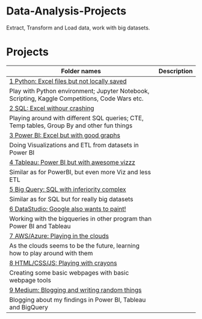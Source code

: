 # Data-Analysis-Projects
Extract, Transform and Load data, work with big datasets.

# Projects
|Folder names|Description| 
|---|---|
|[1 Python: Excel files but not locally saved](https://github.com/EliasNo/Data-Analysis-Projects/tree/master/1_Python_Excel-not-locally-saved)|
Play with Python environment; Jupyter Notebook, Scripting, Kaggle Competitions, Code Wars etc.|
|[2 SQL: Excel withour crashing](https://github.com/EliasNo/Data-Analysis-Projects/tree/master/Project%202%20-%20Scripting%20in%20Shell)|
Playing around with different SQL queries; CTE, Temp tables, Group By and other fun things|
|[3 Power BI: Excel but with good graphs](https://github.com/EliasNo/Data-Analysis-Projects/tree/master/Project%203%20-%20SQL%20queries%20from%20postgreSQL)|
Doing Visualizations and ETL from datasets in Power BI|
|[4 Tableau: Power BI but with awesome vizzz](https://github.com/EliasNo/Data-Analysis-Projects/tree/master/Project%204%20-%20Build%20an%20ETL%20Pipeline)|
Similar as for PowerBI, but even more Viz and less ETL|
|[5 Big Query: SQL with inferiority complex](https://github.com/EliasNo/Data-Analysis-Projects/tree/master/Project%205%20-%20Code%20Wars)|
Similar as for SQL but for really big datasets|
|[6 DataStudio: Google also wants to paint!](https://github.com/EliasNo/Data-Analysis-Projects/tree/master/Project%206%20-%20Kaggle%20Competitions)|
Working with the bigqueries in other program than Power BI and Tableau|
|[7 AWS/Azure: Playing in the clouds](https://github.com/EliasNo/Data-Analysis-Projects/tree/master/Project%207%20-%20Power%20BI)|
As the clouds seems to be the future, learning how to play around with them|
|[8 HTML/CSS/JS: Playing with crayons](https://github.com/EliasNo/Data-Analysis-Projects/tree/master/Project%208%20-%20Tableau)|
Creating some basic webpages with basic webpage tools|
|[9 Medium: Blogging and writing random things](https://github.com/EliasNo/Data-Analysis-Projects/tree/master/Project%209%20-%20Tableau)|
Blogging about my findings in Power BI, Tableau and BigQuery|
